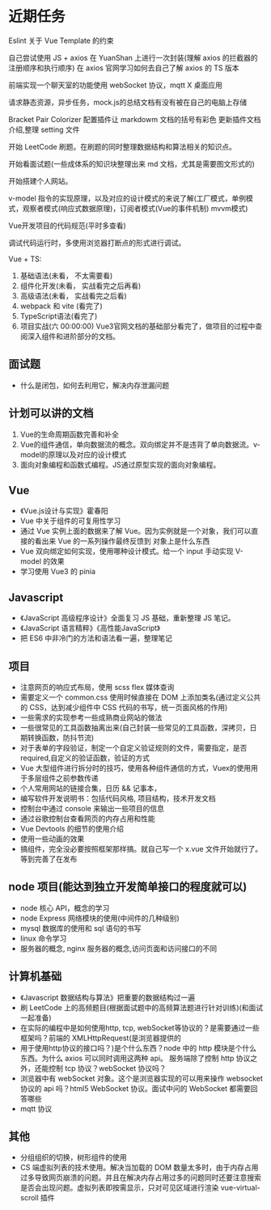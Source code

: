 <!--
 *@Author: x09898 coder_xujie@163.com
 * @Date: 2022-05-09 20:54:40
 * @LastEditors: xujie 1607526161@qq.com
 * @LastEditTime: 2023-02-05 22:10:32
 * @FilePath: \HTML-CSS-Javascript-\待解决的知识点\近期的学习要务.md
 * @Description: 近期的学习任务(面试前需要完成的知识点)
-->
# 近期任务

Eslint 关于 Vue Template 的约束

自己尝试使用 JS + axios 在 YuanShan 上进行一次封装(理解 axios 的拦截器的注册顺序和执行顺序)
在 axios 官网学习如何去自己了解 axios 的 TS 版本

前端实现一个聊天室的功能使用 webSocket 协议，mqtt X 桌面应用

请求静态资源，异步任务，mock.js的总结文档有没有被在自己的电脑上存储

Bracket Pair Colorizer 配置插件让 markdowm 文档的括号有彩色
更新插件文档介绍,整理 setting 文件

开始 LeetCode 刷题。在刷题的同时整理数据结构和算法相关的知识点。

开始看面试题(一些成体系的知识块整理出来 md 文档，尤其是需要图文形式的)

开始搭建个人网站。

v-model 指令的实现原理，以及对应的设计模式的来说了解(工厂模式，单例模式，观察者模式(响应式数据原理)，订阅者模式(Vue的事件机制) mvvm模式)

Vue开发项目的代码规范(平时多查看)

调试代码运行时，多使用浏览器打断点的形式进行调试。

Vue + TS:

 1. 基础语法(未看， 不太需要看)
 2. 组件化开发(未看， 实战看完之后再看)
 3. 高级语法(未看， 实战看完之后看)
 4. webpack 和 vite (看完了)
 5. TypeScript语法(看完了)
 6. 项目实战(六 00:00:00) Vue3官网文档的基础部分看完了，做项目的过程中查阅深入组件和进阶部分的文档。

## 面试题

* 什么是闭包，如何去利用它，解决内存泄漏问题

## 计划可以讲的文档

1. Vue的生命周期函数完善和补全
2. Vue的组件通信，单向数据流的概念。双向绑定并不是违背了单向数据流。v-model的原理以及对应的设计模式
3. 面向对象编程和函数式编程。JS通过原型实现的面向对象编程。

## Vue

* 《Vue.js设计与实现》霍春阳
* Vue 中关于组件的可复用性学习
* 通过 Vue 实例上面的数据来了解 Vue。因为实例就是一个对象，我们可以直接的看出来 Vue 的一系列操作最终反馈到 对象上是什么东西
* Vue 双向绑定如何实现，使用哪种设计模式。给一个 input 手动实现 V-model 的效果
* 学习使用 Vue3 的 pinia

## Javascript

* 《JavaScript 高级程序设计》全面复习 JS 基础，重新整理 JS 笔记。
* 《JavaScript 语言精粹》《高性能JavaScript》
* 把 ES6 中非冷门的方法和语法看一遍，整理笔记

## 项目

* 注意网页的响应式布局，使用 scss flex 媒体查询
* 需要定义一个 common.css 使用时候直接在 DOM 上添加类名(通过定义公共的 CSS，达到减少组件中 CSS 代码的书写，统一页面风格的作用)
* 一些需求的实现参考一些成熟商业网站的做法
* 一些很常见的工具函数抽离出来(自己封装一些常见的工具函数，深拷贝，日期转换函数，防抖节流)
* 对于表单的字段验证，制定一个自定义验证规则的文件，需要指定，是否required,自定义的验证函数，验证的方式
* Vue 大型组件进行拆分时的技巧，使用各种组件通信的方式，Vuex的使用用于多层组件之前参数传递
* 个人常用网站的链接合集，日历 && 记事本，
* 编写软件开发说明书：包括代码风格, 项目结构，技术开发文档
* 控制台中通过 console 来输出一些项目的信息
* 通过谷歌控制台查看网页的内存占用和性能
* Vue Devtools 的细节的使用介绍
* 使用一些动画的效果
* 搞组件，完全没必要按照框架那样搞。就自己写一个 x.vue 文件开始就行了。等到完善了在发布

## node 项目(能达到独立开发简单接口的程度就可以)

* node 核心 API，概念的学习
* node Express 网络模块的使用(中间件的几种级别)
* mysql 数据库的使用和 sql 语句的书写
* linux 命令学习
* 服务器的概念, nginx 服务器的概念,访问页面和访问接口的不同

## 计算机基础

* 《Javascript 数据结构与算法》把重要的数据结构过一遍
* 刷 LeetCode 上的高频题目(根据面试题中的高频算法题进行针对训练)(和面试一起准备)
* 在实际的编程中是如何使用http, tcp, webSocket等协议的？是需要通过一些框架吗？前端的 XMLHttpRequest(是浏览器提供的
* 用于使用http协议的接口吗？)是个什么东西？node 中的 http 模块是个什么东西。为什么 axios 可以同时调用这两种 api。 服务端除了控制 http 协议之外，还能控制 tcp 协议？webSocket 协议吗？
* 浏览器中有 webSocket 对象。这个是浏览器实现的可以用来操作 websocket 协议的 api 吗？html5 WebSocket 协议。面试中问的 WebSocket 都需要回答哪些
* mqtt 协议

## 其他

* 分组组织的切换，树形组件的使用
* CS 端虚拟列表的技术使用。解决当加载的 DOM 数量太多时，由于内存占用过多导致网页崩溃的问题。并且在解决内存占用过多的问题同时还要注意搜索是否会出现问题。虚拟列表即按需显示，只对可见区域进行渲染 vue-virtual-scroll 插件
